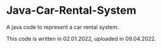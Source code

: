 # Java-Car-Rental-System
A java code to represent a car rental system.

This code is written in 02.01.2022, uploaded in 09.04.2022.
